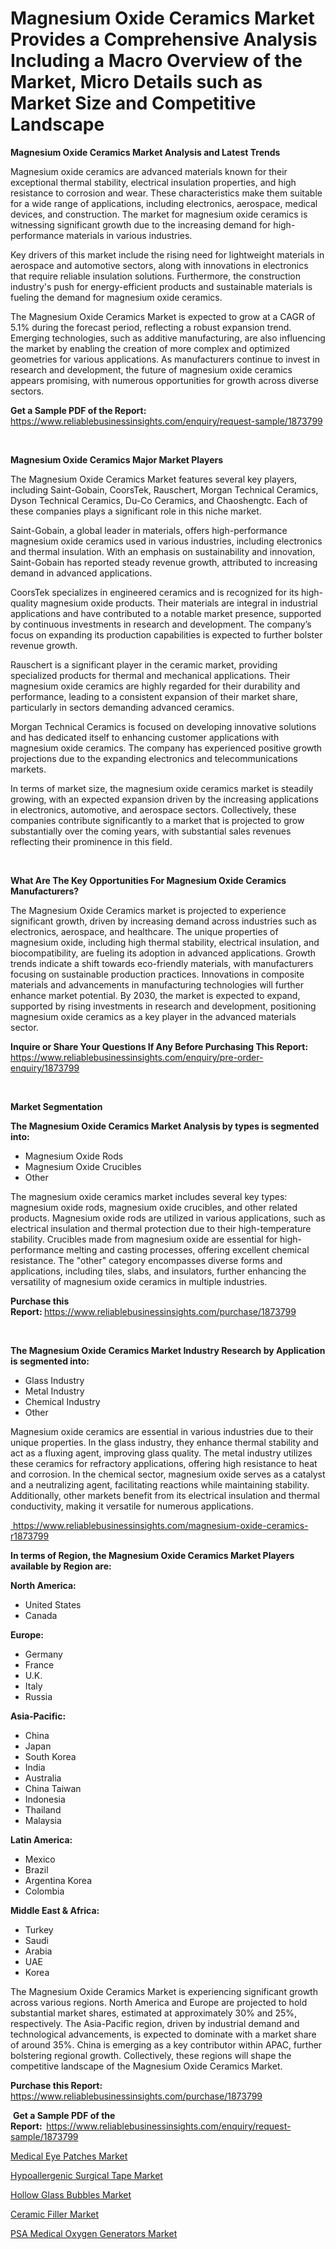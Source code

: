 <p><h1>Magnesium Oxide Ceramics Market Provides a Comprehensive Analysis Including a Macro Overview of the Market, Micro Details such as Market Size and Competitive Landscape</h1></p><p><strong>Magnesium Oxide Ceramics Market Analysis and Latest Trends</strong></p>
<p><p>Magnesium oxide ceramics are advanced materials known for their exceptional thermal stability, electrical insulation properties, and high resistance to corrosion and wear. These characteristics make them suitable for a wide range of applications, including electronics, aerospace, medical devices, and construction. The market for magnesium oxide ceramics is witnessing significant growth due to the increasing demand for high-performance materials in various industries. </p><p>Key drivers of this market include the rising need for lightweight materials in aerospace and automotive sectors, along with innovations in electronics that require reliable insulation solutions. Furthermore, the construction industry's push for energy-efficient products and sustainable materials is fueling the demand for magnesium oxide ceramics.</p><p>The Magnesium Oxide Ceramics Market is expected to grow at a CAGR of 5.1% during the forecast period, reflecting a robust expansion trend. Emerging technologies, such as additive manufacturing, are also influencing the market by enabling the creation of more complex and optimized geometries for various applications. As manufacturers continue to invest in research and development, the future of magnesium oxide ceramics appears promising, with numerous opportunities for growth across diverse sectors.</p></p>
<p><strong>Get a Sample PDF of the Report:&nbsp;</strong> <a href="https://www.reliablebusinessinsights.com/enquiry/request-sample/1873799?utm_campaign=1138&utm_medium=2&utm_source=Github&utm_content=ia&utm_term=07112024&utm_id=magnesium-oxide-ceramics">https://www.reliablebusinessinsights.com/enquiry/request-sample/1873799</a></p>
<p>&nbsp;</p>
<p><strong>Magnesium Oxide Ceramics Major Market Players</strong></p>
<p><p>The Magnesium Oxide Ceramics Market features several key players, including Saint-Gobain, CoorsTek, Rauschert, Morgan Technical Ceramics, Dyson Technical Ceramics, Du-Co Ceramics, and Chaoshengtc. Each of these companies plays a significant role in this niche market.</p><p>Saint-Gobain, a global leader in materials, offers high-performance magnesium oxide ceramics used in various industries, including electronics and thermal insulation. With an emphasis on sustainability and innovation, Saint-Gobain has reported steady revenue growth, attributed to increasing demand in advanced applications.</p><p>CoorsTek specializes in engineered ceramics and is recognized for its high-quality magnesium oxide products. Their materials are integral in industrial applications and have contributed to a notable market presence, supported by continuous investments in research and development. The company’s focus on expanding its production capabilities is expected to further bolster revenue growth.</p><p>Rauschert is a significant player in the ceramic market, providing specialized products for thermal and mechanical applications. Their magnesium oxide ceramics are highly regarded for their durability and performance, leading to a consistent expansion of their market share, particularly in sectors demanding advanced ceramics.</p><p>Morgan Technical Ceramics is focused on developing innovative solutions and has dedicated itself to enhancing customer applications with magnesium oxide ceramics. The company has experienced positive growth projections due to the expanding electronics and telecommunications markets.</p><p>In terms of market size, the magnesium oxide ceramics market is steadily growing, with an expected expansion driven by the increasing applications in electronics, automotive, and aerospace sectors. Collectively, these companies contribute significantly to a market that is projected to grow substantially over the coming years, with substantial sales revenues reflecting their prominence in this field.</p></p>
<p>&nbsp;</p>
<p><strong>What Are The Key Opportunities For Magnesium Oxide Ceramics Manufacturers?</strong></p>
<p><p>The Magnesium Oxide Ceramics market is projected to experience significant growth, driven by increasing demand across industries such as electronics, aerospace, and healthcare. The unique properties of magnesium oxide, including high thermal stability, electrical insulation, and biocompatibility, are fueling its adoption in advanced applications. Growth trends indicate a shift towards eco-friendly materials, with manufacturers focusing on sustainable production practices. Innovations in composite materials and advancements in manufacturing technologies will further enhance market potential. By 2030, the market is expected to expand, supported by rising investments in research and development, positioning magnesium oxide ceramics as a key player in the advanced materials sector.</p></p>
<p><strong>Inquire or Share Your Questions If Any Before Purchasing This Report:</strong> <a href="https://www.reliablebusinessinsights.com/enquiry/pre-order-enquiry/1873799?utm_campaign=1138&utm_medium=2&utm_source=Github&utm_content=ia&utm_term=07112024&utm_id=magnesium-oxide-ceramics">https://www.reliablebusinessinsights.com/enquiry/pre-order-enquiry/1873799</a></p>
<p>&nbsp;</p>
<p><strong>Market Segmentation</strong></p>
<p><strong>The Magnesium Oxide Ceramics Market Analysis by types is segmented into:</strong></p>
<p><ul><li>Magnesium Oxide Rods</li><li>Magnesium Oxide Crucibles</li><li>Other</li></ul></p>
<p><p>The magnesium oxide ceramics market includes several key types: magnesium oxide rods, magnesium oxide crucibles, and other related products. Magnesium oxide rods are utilized in various applications, such as electrical insulation and thermal protection due to their high-temperature stability. Crucibles made from magnesium oxide are essential for high-performance melting and casting processes, offering excellent chemical resistance. The "other" category encompasses diverse forms and applications, including tiles, slabs, and insulators, further enhancing the versatility of magnesium oxide ceramics in multiple industries.</p></p>
<p><strong>Purchase this Report:&nbsp;</strong><a href="https://www.reliablebusinessinsights.com/purchase/1873799?utm_campaign=1138&utm_medium=2&utm_source=Github&utm_content=ia&utm_term=07112024&utm_id=magnesium-oxide-ceramics">https://www.reliablebusinessinsights.com/purchase/1873799</a></p>
<p>&nbsp;</p>
<p><strong>The Magnesium Oxide Ceramics Market Industry Research by Application is segmented into:</strong></p>
<p><ul><li>Glass Industry</li><li>Metal Industry</li><li>Chemical Industry</li><li>Other</li></ul></p>
<p><p>Magnesium oxide ceramics are essential in various industries due to their unique properties. In the glass industry, they enhance thermal stability and act as a fluxing agent, improving glass quality. The metal industry utilizes these ceramics for refractory applications, offering high resistance to heat and corrosion. In the chemical sector, magnesium oxide serves as a catalyst and a neutralizing agent, facilitating reactions while maintaining stability. Additionally, other markets benefit from its electrical insulation and thermal conductivity, making it versatile for numerous applications.</p></p>
<p><a href="https://www.reliablebusinessinsights.com/magnesium-oxide-ceramics-r1873799?utm_campaign=1138&utm_medium=2&utm_source=Github&utm_content=ia&utm_term=07112024&utm_id=magnesium-oxide-ceramics">&nbsp;https://www.reliablebusinessinsights.com/magnesium-oxide-ceramics-r1873799</a></p>
<p><strong>In terms of Region, the Magnesium Oxide Ceramics Market Players available by Region are:</strong></p>
<p>
    <p> <strong> North America: </strong>
        <ul>
            <li>United States</li>
            <li>Canada</li>
        </ul>
        </p> 
    <p> <strong> Europe: </strong>
        <ul>
            <li>Germany</li>
            <li>France</li>
            <li>U.K.</li>
            <li>Italy</li>
            <li>Russia</li>
        </ul>
        </p> 
    <p> <strong> Asia-Pacific: </strong>
        <ul>
            <li>China</li>
            <li>Japan</li>
            <li>South Korea</li>
            <li>India</li>
            <li>Australia</li>
            <li>China Taiwan</li>
            <li>Indonesia</li>
            <li>Thailand</li>
            <li>Malaysia</li>
        </ul>
        </p> 
    <p> <strong> Latin America: </strong>
        <ul>
            <li>Mexico</li>
            <li>Brazil</li>
            <li>Argentina Korea</li>
            <li>Colombia</li>
        </ul>
        </p> 
    <p> <strong> Middle East & Africa: </strong>
        <ul>
            <li>Turkey</li>
            <li>Saudi</li>
            <li>Arabia</li>
            <li>UAE</li>
            <li>Korea</li>
        </ul>
    </p>
    </p>
<p><p>The Magnesium Oxide Ceramics Market is experiencing significant growth across various regions. North America and Europe are projected to hold substantial market shares, estimated at approximately 30% and 25%, respectively. The Asia-Pacific region, driven by industrial demand and technological advancements, is expected to dominate with a market share of around 35%. China is emerging as a key contributor within APAC, further bolstering regional growth. Collectively, these regions will shape the competitive landscape of the Magnesium Oxide Ceramics Market.</p></p>
<p><strong>Purchase this Report: </strong><a href="https://www.reliablebusinessinsights.com/purchase/1873799?utm_campaign=1138&utm_medium=2&utm_source=Github&utm_content=ia&utm_term=07112024&utm_id=magnesium-oxide-ceramics">https://www.reliablebusinessinsights.com/purchase/1873799</a></p>
<p>&nbsp;<strong>Get a Sample PDF of the Report:&nbsp;&nbsp;</strong><a href="https://www.reliablebusinessinsights.com/enquiry/request-sample/1873799?utm_campaign=1138&utm_medium=2&utm_source=Github&utm_content=ia&utm_term=07112024&utm_id=magnesium-oxide-ceramics">https://www.reliablebusinessinsights.com/enquiry/request-sample/1873799</a></p>
<p><strong></strong></p>
<p><p><a href="https://issuu.com/reportprime-2/docs/medical-eye-patches-market-size-203_6135564dc73f3f?utm_campaign=1138&utm_medium=2&utm_source=Github&utm_content=ia&utm_term=07112024&utm_id=magnesium-oxide-ceramics">Medical Eye Patches Market</a></p><p><a href="https://issuu.com/reportprime-2/docs/hypoallergenic-surgical-tape-market_1289a4bc61e3e6?utm_campaign=1138&utm_medium=2&utm_source=Github&utm_content=ia&utm_term=07112024&utm_id=magnesium-oxide-ceramics">Hypoallergenic Surgical Tape Market</a></p><p><a href="https://github.com/khloet8sawender/Market-Research-Report-List-1/blob/main/hollow-glass-bubbles-market.md?utm_campaign=1138&utm_medium=2&utm_source=Github&utm_content=ia&utm_term=07112024&utm_id=magnesium-oxide-ceramics">Hollow Glass Bubbles Market</a></p><p><a href="https://github.com/mynearvphamillwd7/Market-Research-Report-List-1/blob/main/ceramic-filler-market.md?utm_campaign=1138&utm_medium=2&utm_source=Github&utm_content=ia&utm_term=07112024&utm_id=magnesium-oxide-ceramics">Ceramic Filler Market</a></p><p><a href="https://issuu.com/reportprime-2/docs/psa-medical-oxygen-generators-marke_4f7072d1c242a5?utm_campaign=1138&utm_medium=2&utm_source=Github&utm_content=ia&utm_term=07112024&utm_id=magnesium-oxide-ceramics">PSA Medical Oxygen Generators Market</a></p></p>